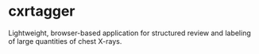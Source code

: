 # cxrtagger
Lightweight, browser-based application for structured review and labeling of large quantities of chest X-rays. 
